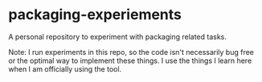 # packaging-experiements
A personal repository to experiment with packaging related tasks.

Note: I run experiments in this repo, so the code isn't necessarily bug free or the optimal way to implement these things. I use the things I learn here when I am officially using the tool.
